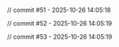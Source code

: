 
// commit #51 - 2025-10-26 14:05:18

// commit #52 - 2025-10-26 14:05:19

// commit #53 - 2025-10-26 14:05:19
